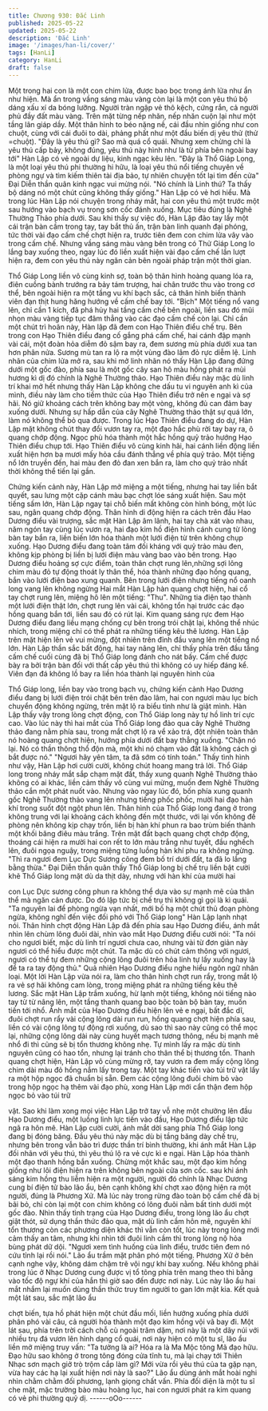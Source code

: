 ```yaml
---
title: Chương 930: Đắc Linh
published: 2025-05-22
updated: 2025-05-22
description: 'Đắc Linh'
image: '/images/han-li/cover/'
tags: [HanLi]
category: HanLi
draft: false
---
```


Một trong hai con là một con chim lửa, được bao bọc trong ánh
lửa như ẩn như hiện.
Mà ẩn trong vầng sáng màu vàng còn lại là một con yêu thú bộ
dáng xấu xí da bóng lưỡng. Người tràn ngập vẻ thô kệch, cứng
rắn, cả người phủ đầy đất màu vàng. Trên mặt từng nếp nhăn,
nếp nhăn cuộn lại như một tầng lân giáp dầy. Một thân hình to
béo nặng nề, cái đầu nhìn giống như con chuột, cùng với cái đuôi
to dài, phảng phất như một đầu biến dị yêu thử (thử =chuột).
"Đây là yêu thú gì? Sao mà quá cổ quái. Nhưng xem chừng chỉ là
yêu thú cấp bảy, không đúng, yêu thú này hình như là từ phía bên
ngoài bay tới" Hàn Lập có vẻ ngoài dự liệu, kinh ngạc kêu lên.
"Đây là Thổ Giáp Long, là một loại yêu thú phi thường hi hữu, là
loại yêu thú nổi tiếng chuyên về phòng ngự và tìm kiếm thiên tài
địa bảo, tự nhiên chuyện tốt lại tìm đến cửa" Đại Diễn thần quân
kinh ngạc vui mừng nói.
"Nó chính là Linh thú? Ta thấy bộ dáng nó một chút cũng không
thấy giống." Hàn Lập có vẻ hơi hiểu.
Mà trong lúc Hàn Lập nói chuyện trong nháy mắt, hai con yêu thú
một trước một sau hướng vào bạch vụ trong sơn cốc đánh xuống.
Mục tiêu đúng là Nghê Thường Thảo phía dưới.
Sau khi thấy sự việc đó, Hàn Lập đảo tay lấy một cái trận bàn
cầm trong tay, tay bắt thủ ấn, trận bàn linh quanh đại phóng, tức
thời vài đạo cấm chế chợt hiện ra, trước tiên đem con chim lửa
vây vào trong cấm chế. Nhưng vầng sáng màu vàng bên trong có
Thử Giáp Long lo lắng bay xuống theo, ngay lúc đó liền xuất hiện
vài đạo cấm chế lần lượt hiện ra, đem con yêu thú này ngăn cản
bên ngoài pháp trận một thời gian.

Thổ Giáp Long liền vô cùng kinh sợ, toàn bộ thân hình hoàng
quang lóa ra, điên cuồng bành trướng ra bảy tám trượng, hai
chân trước thu vào trong cơ thể, bên ngoài hiện ra một tầng vu
khí bạch sắc, cả thân hình biến thành viên đạn thịt hung hăng
hướng về cấm chế bay tới.
"Bịch" Một tiếng nổ vang lên, chỉ cần 1 kích, đã phá hủy hai tầng
cấm chế bên ngoài, liền sau đó mũi nhọn màu vàng tiếp tục đâm
thẳng vào các đạo cấm chế còn lại.
Chỉ cần một chút trì hoãn này, Hàn lập đã đem con Hạo Thiên
điểu chế trụ.
Bên trong con Hạo Thiên điểu đang cố gắng phá cấm chế, hai
cánh đập mạnh vài cái, một đoàn hỏa diễm đỏ sậm bay ra, đem
sương mù phía dưới xua tan hơn phân nửa. Sương mù tan ra lộ
ra một vùng đào lâm đỏ rực diễm lệ. Linh nhãn của chim lửa mở
ra, sau khi mở linh nhãn nó thấy Hàn Lập đang đứng dưới một
gốc đào, phía sau là một gốc cây san hô màu hồng phát ra mùi
hương kì dị đó chính là Nghê Thường thảo.
Hạo Thiên điểu này mặc dù linh trí khai mở hết nhưng thấy Hàn
Lập không che dấu tu vi nguyên anh kì của mình, điều này làm
cho tiềm thức của Hạo Thiên điểu trở nên e ngại và sợ hãi. Nó
giữ khoảng cách trên không bay một vòng, không đủ can đảm bay
xuống dưới. Nhưng sự hấp dẫn của cây Nghê Thường thảo thật
sự quá lớn, làm nó không thể bỏ qua được.
Trong lúc Hạo Thiên điểu đang do dự, Hàn Lập mặt không chút
thay đổi vươn tay ra, một đạo hắc phù rời tay bay ra, ô quang
chớp động. Ngọc phù hóa thành một hắc hồng quỷ trảo hướng
Hạo Thiên điểu chụp tới.
Hạo Thiên điểu vô cùng kinh hãi, hai cánh liền động liền xuất hiện
hơn ba mươi mấy hỏa cầu đánh thẳng về phía quỷ trảo.
Một tiếng nổ lớn truyền đến, hai màu đen đỏ đan xen bắn ra, làm
cho quỷ trảo nhất thời không thể tiến lại gần.

Chứng kiến cảnh này, Hàn Lập mở miệng a một tiếng, nhưng hai
tay liền bắt quyết, sau lưng một cặp cánh màu bạc chợt lóe sáng
xuất hiện.
Sau một tiếng sấm lớn, Hàn Lập ngay tại chỗ biến mất không còn
hình bóng, một lúc sau, ngân quang chớp động. Thân hình di
động hiện ra cách trên đầu Hao Dương điểu vài trượng, sắc mặt
Hàn Lập âm lãnh, hai tay chà xát vào nhau, năm ngón tay cùng
lúc vươn ra, hai đạo kim hồ điện hình cánh cung từ lòng bàn tay
bắn ra, liền biến lớn hóa thành một lưới điện từ trên không chụp
xuống.
Hạo Dương điểu đang toàn tâm đối kháng với quỷ trảo màu đen,
không kịp phòng bị liền bị lưới điện màu vàng bao vào bên trong.
Hạo Dương điểu hoảng sợ cực điểm, toàn thân chợt rung
lên,những sợi lông chim màu đỏ tự động thoát ly thân thể, hóa
thành những đạo hồng quang, bắn vào lưới điện bao xung quanh.
Bên trong lưới điện nhưng tiếng nổ oanh long vang lên không
ngừng
Hai mắt Hàn Lập hàn quang chợt hiện, hai cổ tay chợt rung lên,
miệng hô lên một tiếng: "Thu".
Những tia điện tạo thành một lưới điện thật lớn, chợt rung lên vài
cái, không tổn hại trước các đạo hồng quang bắn tới, liền sau đó
có rút lại. Kim quang sáng rực đem Hạo Dương điểu đang liều
mạng chống cự bên trong trói chặt lại, không thể nhúc nhích,
trong miệng chỉ có thể phát ra những tiếng kêu thê lương.
Hàn Lập trên mặt hiện lên vẻ vui mừng, đột nhiên trên đỉnh đầu
vang lên một tiếng nổ lớn.
Hàn Lập thần sắc bất động, hai tay nâng lên, chỉ thấy phía trên
đầu tầng cấm chế cuối cùng đã bị Thổ Giáp long đánh cho nát
bấy. Cấm chế được bày ra bởi trận bàn đối với thất cấp yêu thú
thì không có uy hiếp đáng kể.
Viên đạn đá không lồ bay ra liền hóa thành lại nguyên hình của

Thổ Giáp long, liền bay vào trong bạch vụ, chứng kiến cảnh Hạo
Dương điểu đang bị lưới điện trói chặt bên trên đào lâm, hai con
ngươi màu lục bích chuyển động không ngừng, trên mặt lộ ra
biểu tình như là giật mình.
Hàn Lập thấy vậy trong lòng chợt động, con Thổ Giáp long này tự
hồ linh trí cực cao.
Vào lúc này thì hai mắt của Thổ Giáp long đảo qua cây Nghê
Thường thảo đang nằm phía sau, trong mắt chợt lộ ra vể xảo trá,
đột nhiên toàn thân nó hoàng quang chợt hiện, hướng phía dưới
đất bay thẳng xuống.
"Chặn nó lại. Nó có thần thông thổ độn mà, một khi nó chạm vào
đất là không cách gì bắt được nó."
"Ngươi hãy yên tâm, ta đã sớm có tính toán." Thấy tình hình như
vậy, Hàn Lập hơi cười cười, không chút hoang mang trả lời.
Thổ Giáp long trong nháy mắt sắp chạm mặt đất, thấy xung
quanh Nghê Thường thảo không có ai khác, liền cảm thấy vô
cùng vui mừng, muốn đem Nghê Thường thảo cắn một phát nuốt
vào.
Nhưng vào ngay lúc đó, bốn phía xung quanh gốc Nghê Thường
thảo vang lên nhưng tiếng phốc phốc, mười hai đạo hàn khí trong
suốt đột ngột phun lên. Thân hình của Thổ Giáp long đang ở
trong không trung với lại khoảng cách không đến một thước, với
lại vốn không đề phòng nên không kịp chạy trốn, liền bị hàn khí
phun ra bao trùm biến thành một khối băng điêu màu trắng.
Trên mặt đất bạch quang chợt chớp động, thoáng cái hiện ra
mười hai con rết to lớn màu trắng như tuyết, đầu nghếch lên, đuôi
ngọa nguậy, trong miệng từng luồng hàn khí phu ra không ngừng.
"Thì ra ngươi đem Lục Dực Sương công đem bố trí dưới đất, ta đã
lo lắng bằng thừa." Đại Diễn thần quân thấy Thổ Giáp long bị chế
trụ liền bật cười khẽ
Thổ Giáp long mặt dù da thịt dày, nhưng với hàn khí của mười hai

con Lục Dực sương công phun ra không thể dựa vào sự mạnh
mẽ của thân thể mà ngăn cản được. Do đó lập tức bị chế trụ thì
không gì gọi là kì quái.
"Ta nguyên lai để phòng ngừa vạn nhất, mới bố hạ một chút thủ
đoạn phòng ngừa, không nghĩ đến việc đối phó với Thổ Giáp
long" Hàn Lập lạnh nhạt nói.
Thân hình chợt động Hàn Lập đã đến phía sau Hạo Dương điểu,
ánh mắt nhìn lên chùm lông đuôi dài, nhìn vào mắt Hạo Dương
điểu cười nói:
"Ta nói cho ngươi biết, mặc dù linh trí ngươi chưa cao, nhưng vài
từ đơn giản này ngươi có thể hiểu được một chút. Ta mặc dù có
chút cảm thông với ngươi, ngươi có thể tự đem những cộng lông
đuôi trên hỏa linh tự lấy xuống hay là để ta ra tay động thủ."
Quả nhiên Hạo Dương điểu nghe hiểu ngôn ngữ nhân loại. Một
lời Hàn Lập vừa nói ra, làm cho thân hình chợt run rẩy, trong mắt
lộ ra vẻ sợ hãi không cam lòng, trong miệng phát ra những tiếng
kêu thê lương.
Sắc mặt Hàn Lập trầm xuống, hừ lạnh một tiếng, không nói tiếng
nào tay từ từ nâng lên, một tầng thanh quang bao bộc toàn bộ
bàn tay, muốn tiến tới nhổ.
Ánh mắt của Hạo Dương điểu hiện lên vẻ e ngại, bất đắc dĩ, đuôi
chợt run rẩy vài cộng lông dài run run, hồng quang chợt hiện phía
sau, liền có vài cộng lông tự động rơi xuống, dù sao thì sao này
cũng có thể mọc lại, những cộng lông dài này cùng huyết mạch
tương thông, nếu bị mạnh mẽ nhổ đi thì cũng sẽ bị tổn thương
không nhẹ. Tự mình lấy ra mặc dù tinh nguyên cũng có hao tổn,
nhưng lại tránh cho thân thể bị thương tổn.
Thanh quang chợt hiện, Hàn Lập vô cùng mừng rỡ, tay vươn ra
đem mấy cộng lông chim dài màu đỏ hồng nắm lấy trong tay. Một
tay khác tiến vào túi trữ vật lấy ra một hộp ngọc đã chuẩn bị sẵn.
Đem các cộng lông đuôi chim bỏ vào trong hộp ngọc hạ thêm vài
đạo phù, xong Hàn Lập mới cẩn thận đem hộp ngọc bỏ vào túi trữ

vật.
Sao khi làm xong mọi việc Hàn Lập trở tay vỗ nhẹ một chưởng
lên đầu Hạo Dương điểu, một luồng linh lực tiến vào đầu, Hạo
Dương điểu lập tức ngã ra hôn mê.
Hàn Lập cười cười, ánh mắt dời sang phía Thổ Giáp long đang bị
đóng băng.
Đầu yêu thú này mặc dù bị tầng băng dày chế trụ, nhưng bên
trong vẫn bảo trì được thần trí bình thường, khi ánh mắt Hàn Lập
đối nhãn với yêu thú, thì yêu thú lộ ra vẻ cực kì e ngại. Hàn Lập
hóa thành một đạo thanh hồng bắn xuống.
Chừng một khắc sau, một đạo kim hồng giống như lôi điện hiện ra
trên không bên ngoài cửa sơn cốc. sau khi ánh sáng kim hồng thu
liễm hiện ra một người, người đó chính là Nhạc Dương cung bí
điện tử bào lão ẩu, bên cạnh không khí chợt xao động hiện ra một
người, đúng là Phương Xử.
Mà lúc này trong rừng đào toàn bộ cấm chế đã bị bãi bỏ, chỉ còn
lại một con chim không có lông đuôi nằm bất tỉnh dưới một gốc
đào.
Nhìn thấy tình trạng của Hạo Dương điểu, trong lòng lão ẩu chợt
giật thót, sử dụng thần thức đảo qua, mặt dù linh cầm hôn mê,
nguyên khí tổn thương còn các phương diện khác thì vẫn còn tốt,
lúc này trong lòng mới cảm thấy an tâm, nhưng khi nhìn tới đuôi
linh cầm thì trong lòng nộ hỏa bùng phát dữ dội.
"Ngươi xem tình huống của linh điểu, trước tiên đem nó cứu tỉnh
lại rồi nói." Lão ẩu trầm mặt phân phó một tiếng.
Phương Xử ở bên cạnh nghe vậy, không dám chậm trẽ vội ngự
khí bay xuống. Nếu không phải trong lúc ở Nhạc Dương cung
được vị tổ tông phía trên mang theo thì bằng vào tốc độ ngự khí
của hắn thì giờ sao đến được nơi này.
Lúc này lão ẩu hai mắt nhắm lại muốn dùng thần thức truy tìm
người to gan lớn mật kia. Kết quả một lát sau, sắc mặt lão ẩu

chợt biến, tựa hồ phát hiện một chút đầu mối, liền hướng xuống
phía dưới phân phó vài câu, cả người hóa thành một đạo kim
hồng vội vã bay đi.
Một lát sau, phía trên trời cách chỗ cù ngoài trăm dặm, nơi này là
một dãy núi với nhiều trụ đá vươn lên hình dạng cổ quái, nơi này
hiện có một tu sĩ, lão ẩu liền mở miệng truy vấn:
"Ta tưởng là ai? Hóa ra là Ma Mộc tông Mã đạo hữu. Đạo hữu sao
không ở trong tông đóng cửa tĩnh tu, mà lại chạy tới Thiên Nhạc
sơn mạch giở trò trộm cắp làm gì? Mới vừa rồi yêu thú của ta gặp
nạn, vừa hay các hạ lại xuất hiện nơi này là sao?" Lão ẩu dùng
ánh mắt hoài nghi nhìn chằm chằm đối phương, lạnh giọng chất
vấn.
Phía đối diện là một tu sĩ che mặt, mặc trường bào màu hoàng
lục, hai con ngươi phát ra kim quang có vẻ phi thường quỷ dị.
------oOo------

